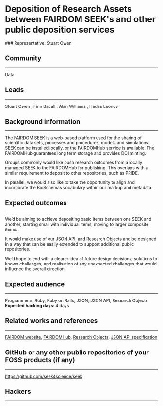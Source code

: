 # Deposition of Research Assets between FAIRDOM SEEK's and other public deposition services

### Representative: Stuart Owen

## Community
---

Data

## Leads
---
Stuart Owen ,
Finn Bacall ,
Alan Williams ,
Hadas Leonov 

## Background information
---
The FAIRDOM SEEK is a web-based platform used for the sharing of scientific data sets, processes and procedures, models and simulations. SEEK can be installed locally, or the FAIRDOMHub service is available. The FAIRDOMHub guarantees long term storage and provides DOI minting. 

Groups commonly would like push research outcomes from a locally managed SEEK to the FAIRDOMHub for publishing. This overlaps with a similar requirement to deposit to other repositories, such as PRIDE.

In parallel, we would also like to take the opportunity to align and incorporate the BioSchemas vocabulary within our markup and metadata.


## Expected outcomes
---

We’d be aiming to achieve depositing basic items between one SEEK and another, starting small with individual items, moving to larger composite items. 

It would make use of our JSON API, and Research Objects and be designed in a way that can be easily extended to support additional public repositories.

We’d hope to end with a clearer idea of future design decisions; solutions to known challenges; and realisation of any unexpected challenges that would influence the overall direction.



## Expected audience
---

Programmers, Ruby, Ruby on Rails, JSON, JSON API, Research Objects
**Expected hacking days**: 4 days

## Related works and references
---

[FAIRDOM website](https://fair-dom.org), [FAIRDOMHub](https://fairdomhub.org), [Research Objects](http://www.researchobject.org/), [JSON API specification](http://jsonapi.org/)

## GitHub or any other public repositories of your FOSS products (if any)
---

https://github.com/seek4science/seek

## Hackers
---

